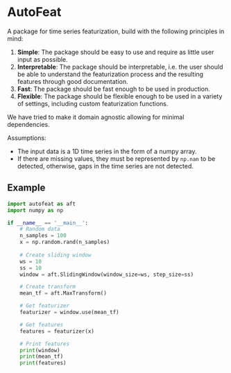 # AutoFeat

A package for time series featurization, build with the following principles in mind:

1. **Simple**: The package should be easy to use and require as little user input as possible.
2. **Interpretable**: The package should be interpretable, i.e. the user should be able to understand the featurization process and the resulting features through good documentation.
3. **Fast**: The package should be fast enough to be used in production.
4. **Flexible**: The package should be flexible enough to be used in a variety of settings, including custom featurization functions.

We have tried to make it domain agnostic allowing for minimal dependencies.

Assumptions:
- The input data is a 1D time series in the form of a numpy array.
- If there are missing values, they must be represented by `np.nan` to be detected, otherwise, gaps in the time series are not detected.

## Example

```python
import autofeat as aft
import numpy as np

if __name__ == '__main__':
    # Random data
    n_samples = 100
    x = np.random.rand(n_samples)
    
    # Create sliding window
    ws = 10
    ss = 10
    window = aft.SlidingWindow(window_size=ws, step_size=ss)

    # Create transform
    mean_tf = aft.MaxTransform()

    # Get featurizer
    featurizer = window.use(mean_tf)

    # Get features
    features = featurizer(x)

    # Print features
    print(window)
    print(mean_tf)
    print(features)


```